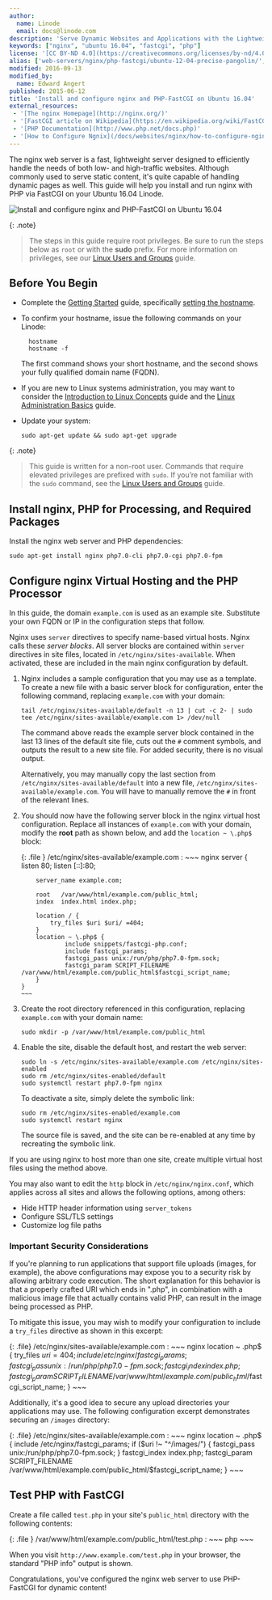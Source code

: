 ```yaml
---
author:
  name: Linode
  email: docs@linode.com
description: 'Serve Dynamic Websites and Applications with the Lightweight Nginx Web Server and PHP-FastCGI on Ubuntu 16.04 LTS'
keywords: ["nginx", "ubuntu 16.04", "fastcgi", "php"]
license: '[CC BY-ND 4.0](https://creativecommons.org/licenses/by-nd/4.0)'
alias: ['web-servers/nginx/php-fastcgi/ubuntu-12-04-precise-pangolin/','websites/nginx/install-and-configure-nginx-and-php-fastcgi-on-ubuntu-16-04/']
modified: 2016-09-13
modified_by:
  name: Edward Angert
published: 2015-06-12
title: 'Install and configure nginx and PHP-FastCGI on Ubuntu 16.04'
external_resources:
 - '[The nginx Homepage](http://nginx.org/)'
 - '[FastCGI article on Wikipedia](https://en.wikipedia.org/wiki/FastCGI)'
 - '[PHP Documentation](http://www.php.net/docs.php)'
 - '[How to Configure Ngnix](/docs/websites/nginx/how-to-configure-nginx/)'
---
```


The nginx web server is a fast, lightweight server designed to efficiently handle the needs of both low- and high-traffic websites. Although commonly used to serve static content, it's quite capable of handling dynamic pages as well. This guide will help you install and run nginx with PHP via FastCGI on your Ubuntu 16.04 Linode.

![Install and configure nginx and PHP-FastCGI on Ubuntu 16.04](/docs/assets/nginx-php-fcgi-tg.png "Install and configure nginx and PHP-FastCGI on Ubuntu 16.04")

{: .note}
>The steps in this guide require root privileges. Be sure to run the steps below as `root` or with the **sudo** prefix. For more information on privileges, see our [Linux Users and Groups](/docs/tools-reference/linux-users-and-groups) guide.

## Before You Begin

- Complete the [Getting Started](/docs/getting-started/) guide, specifically [setting the hostname](/docs/getting-started#setting-the-hostname).

- To confirm your hostname, issue the following commands on your Linode:

        hostname
        hostname -f

    The first command shows your short hostname, and the second shows your fully qualified domain name (FQDN).

- If you are new to Linux systems administration, you may want to consider the [Introduction to Linux Concepts](/docs/tools-reference/introduction-to-linux-concepts) guide and the [Linux Administration Basics](/docs/using-linux/administration-basics) guide.

- Update your system:

      sudo apt-get update && sudo apt-get upgrade

{: .note}
>
>This guide is written for a non-root user. Commands that require elevated privileges are prefixed with `sudo`. If you’re not familiar with the `sudo` command, see the [Linux Users and Groups](/docs/tools-reference/linux-users-and-groups) guide.

## Install nginx, PHP for Processing, and Required Packages

Install the nginx web server and PHP dependencies:

    sudo apt-get install nginx php7.0-cli php7.0-cgi php7.0-fpm

## Configure nginx Virtual Hosting and the PHP Processor

In this guide, the domain `example.com` is used as an example site. Substitute your own FQDN or IP in the configuration steps that follow.

Nginx uses `server` directives to specify name-based virtual hosts. Nginx calls these *server blocks*. All server blocks are contained within `server` directives in site files, located in `/etc/nginx/sites-available`. When activated, these are included in the main nginx configuration by default.

1.  Nginx includes a sample configuration that you may use as a template. To create a new file with a basic server block for configuration, enter the following command, replacing `example.com` with your domain:

        tail /etc/nginx/sites-available/default -n 13 | cut -c 2- | sudo tee /etc/nginx/sites-available/example.com 1> /dev/null

    The command above reads the example server block contained in the last 13 lines of the default site file, cuts out the `#` comment symbols, and outputs the result to a new site file. For added security, there is no visual output.

    Alternatively, you may manually copy the last section from `/etc/nginx/sites-available/default` into a new file, `/etc/nginx/sites-available/example.com`. You will have to manually remove the `#` in front of the relevant lines.

2.  You should now have the following server block in the nginx virtual host configuration. Replace all instances of `example.com` with your domain, modify the **root** path as shown below, and add the `location ~ \.php$` block:

    {: .file }
    /etc/nginx/sites-available/example.com
    :   ~~~ nginx
        server {
            listen 80;
            listen [::]:80;

            server_name example.com;

            root   /var/www/html/example.com/public_html;
            index  index.html index.php;

            location / {
                try_files $uri $uri/ =404;
            }
            location ~ \.php$ {
                    include snippets/fastcgi-php.conf;
                    include fastcgi_params;
                    fastcgi_pass unix:/run/php/php7.0-fpm.sock;
                    fastcgi_param SCRIPT_FILENAME /var/www/html/example.com/public_html$fastcgi_script_name;
            }
        }
        ~~~

3.  Create the root directory referenced in this configuration, replacing `example.com` with your domain name:

        sudo mkdir -p /var/www/html/example.com/public_html

4.  Enable the site, disable the default host, and restart the web server:

        sudo ln -s /etc/nginx/sites-available/example.com /etc/nginx/sites-enabled
        sudo rm /etc/nginx/sites-enabled/default
        sudo systemctl restart php7.0-fpm nginx

    To deactivate a site, simply delete the symbolic link:

        sudo rm /etc/nginx/sites-enabled/example.com
        sudo systemctl restart nginx

    The source file is saved, and the site can be re-enabled at any time by recreating the symbolic link.

If you are using nginx to host more than one site, create multiple virtual host files using the method above.

You may also want to edit the `http` block in `/etc/nginx/nginx.conf`, which applies across all sites and allows the following options, among others:

-   Hide HTTP header information using `server_tokens`
-   Configure SSL/TLS settings
-   Customize log file paths

### Important Security Considerations

If you're planning to run applications that support file uploads (images, for example), the above configurations may expose you to a security risk by allowing arbitrary code execution. The short explanation for this behavior is that a properly crafted URI which ends in ".php", in combination with a malicious image file that actually contains valid PHP, can result in the image being processed as PHP.

To mitigate this issue, you may wish to modify your configuration to include a `try_files` directive as shown in this excerpt:

{: .file}
/etc/nginx/sites-available/example.com
:   ~~~ nginx
    location ~ \.php$ {
        try_files $uri =404;
        include /etc/nginx/fastcgi_params;
        fastcgi_pass unix:/run/php/php7.0-fpm.sock;
        fastcgi_index index.php;
        fastcgi_param SCRIPT_FILENAME /var/www/html/example.com/public_html/$fastcgi_script_name;
    }
    ~~~

Additionally, it's a good idea to secure any upload directories your applications may use. The following configuration excerpt demonstrates securing an `/images` directory:

{: .file}
/etc/nginx/sites-available/example.com
:   ~~~ nginx
    location ~ \.php$ {
        include /etc/nginx/fastcgi_params;
        if ($uri !~ "^/images/") {
            fastcgi_pass unix:/run/php/php7.0-fpm.sock;
        }
        fastcgi_index index.php;
        fastcgi_param SCRIPT_FILENAME /var/www/html/example.com/public_html/$fastcgi_script_name;
    }
    ~~~

## Test PHP with FastCGI

Create a file called `test.php` in your site's `public_html` directory with the following contents:

{: .file }
/var/www/html/example.com/public_html/test.php
:   ~~~ php
    <?php phpinfo(); ?>
    ~~~

When you visit `http://www.example.com/test.php` in your browser, the standard "PHP info" output is shown.

Congratulations, you've configured the nginx web server to use PHP-FastCGI for dynamic content!
